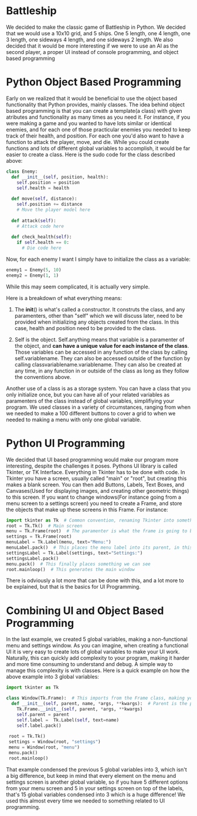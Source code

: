 # Battleship

We decided to make the classic game of Battleship in Python. We decided that we would use a 10x10 grid, and 5 ships. One 5 length, one 4 length, one 3 length, one sideways 4 length, and one sideways 2 length. We also decided that it would be more interesting if we were to use an AI as the second player, a proper UI instead of console programming, and object based programming

# Python Object Based Programming

Early on we realized that it would be beneficial to use the object based functionality that Python provides, mainly classes. The idea behind object based programming is that you can create a template(a class) with given atributes and functionality as many times as you need it. For instance, if you were making a game and you wanted to have lots similar or identical enemies, and for each one of those practicular enemies you needed to keep track of their health, and position. For each one you'd also want to have a function to attack the player, move, and die. While you could create functions and lots of different global variables to accomplish, it would be far easier to create a class. Here is the sudo code for the class described above:

```python
class Enemy:
  def __init__(self, position, health):
    self.position = position
    self.health = health
    
  def move(self, distance):
    self.position += distance
    # Move the player model here
    
  def attack(self):
    # Attack code here
    
  def check_health(self):
    if self.health == 0:
      # Die code here
  ```
  
Now, for each enemy I want I simply have to initialize the class as a variable:
  
```python
enemy1 = Enemy(5, 10)
enemy2 = Enemy(1, 1)
```

While this may seem complicated, it is actually very simple.

Here is a breakdown of what everything means:

1. The __init__() is what's called a constructor. It construts the class, and any paramenters, other than "self" which we will discuss later, need to be provided when initializing any objects created from the class. In this case, health and position need to be provided to the class.
  
2. Self is the object. Self.anything means that variable is a paramenter of the object, and **can have a unique value for each instance of the class**. Those variables can be accessed in any function of the class by calling self.variablename. They can also be accessed outside of the function by calling classvariablename.variablename. They can also be created at any time, in any function in or outside of the class as long as they follow the conventions above. 

Another use of a class is as a storage system. You can have a class that you only initialize once, but you can have all of your related variables as paramenters of the class instead of global variables, simplifiying your program. We used classes in a variety of circumstances, ranging from when we needed to make a 100 different buttons to cover a grid to when we needed to making a menu with only one global variable. 


# Python UI Programming

We decided that UI based programming would make our program more interesting, despite the challenges it poses. Pythons UI library is called Tkinter, or TK Interface. Everything in Tkinter has to be done with code. In Tkinter you have a screen, usually called "main" or "root", but creating this makes a blank screen. You can then add Buttons, Labels, Text Boxes, and Canvases(Used for displaying images, and creating other geometric things) to this screen. If you want to change windows(For instance going from a menu screen to a settings screen) you need to create a Frame, and store the objects that make up these screens in this Frame. For instance:

```python
import tkinter as Tk  # Common convention, renaming Tkinter into something more consise
root = Tk.Tk()  # Main screen
menu = Tk.Frame(root)  # The paramenter is what the frame is going to be displayed on
settings = Tk.Frame(root)
menuLabel = Tk.Label(menu, text="Menu:")
menuLabel.pack()  # This places the menu label into its parent, in this case the menu object
settingsLabel = Tk.Label(settings, text="Settings:")
settingsLabel.pack()
menu.pack()  # This finally places something we can see
root.mainloop()  # This generates the main window
```

There is odviously a lot more that can be done with this, and a lot more to be explained, but that is the basics for UI Programming.

# Combining UI and Object Based Programming
In the last example, we created 5 global variables, making a non-functional menu and settings window. As you can imagine, when creating a functional UI it is very easy to create lots of global variables to make your UI work. Naturally, this can quickly add complexity to your program, making it harder and more time consuming to understand and debug. A simple way to manage this complexity is with classes. Here is a quick example on how the above example into 3 global variables:

```python
import tkinter as Tk

class Window(Tk.Frame):  # This imports from the Frame class, making your class an extention of the frame class
  def __init__(self, parent, name, *args, **kwargs):  # Parent is the parent of your frame, name is the name of your frame, *args and **kwargs are simply any other arguments provided, which can be used in the frame
    Tk.Frame.__init__(self, parent, *args, **kwargs)
    self.parent = parent
    self.label =  Tk.Label(self, text=name)
    self.label.pack()
    
 root = Tk.Tk()
 settings = Window(root, "settings")
 menu = Window(root, "menu")
 menu.pack()
 root.mainloop()
 ```
 
That example condensed the previous 5 global variables into 3, which isn't a big difference, but keep in mind that every element on the menu and settings screen is another global variable, so if you have 5 different options from your menu screen and 5 in your settings screen on top of the labels, that's 15 global variables condensed into 3 which is a huge difference! We used this almost every time we needed to something related to UI programming.
    
 
